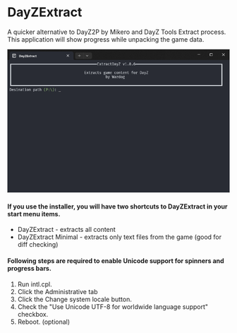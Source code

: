 # DayZExtract

A quicker alternative to DayZ2P by Mikero and DayZ Tools Extract process. This application will show progress while unpacking the game data.

![Extraction video](https://github.com/wrdg/DayZExtract/blob/master/.github/assets/extraction.gif)

#### If you use the installer, you will have two shortcuts to DayZExtract in your start menu items.
- DayZExtract - extracts all content
- DayZExtract Minimal - extracts only text files from the game (good for diff checking)

#### Following steps are required to enable Unicode support for spinners and progress bars.
1. Run intl.cpl.
2. Click the Administrative tab
3. Click the Change system locale button.
4. Check the "Use Unicode UTF-8 for worldwide language support" checkbox.
5. Reboot. (optional)

